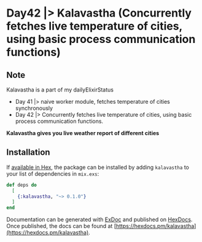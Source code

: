 # Day42 |> Kalavastha (Concurrently fetches live temperature of cities, using basic process communication functions)

## Note
Kalavastha is a part of my dailyElixirStatus

- Day 41 |> naive worker module, fetches temperature of cities synchronously
- Day 42 |> Concurrently fetches live temperature of cities, using basic process communication functions.  

**Kalavastha gives you live weather report of different cities**

## Installation

If [available in Hex](https://hex.pm/docs/publish), the package can be installed
by adding `kalavastha` to your list of dependencies in `mix.exs`:

```elixir
def deps do
  [
    {:kalavastha, "~> 0.1.0"}
  ]
end
```

Documentation can be generated with [ExDoc](https://github.com/elixir-lang/ex_doc)
and published on [HexDocs](https://hexdocs.pm). Once published, the docs can
be found at [https://hexdocs.pm/kalavastha](https://hexdocs.pm/kalavastha).

